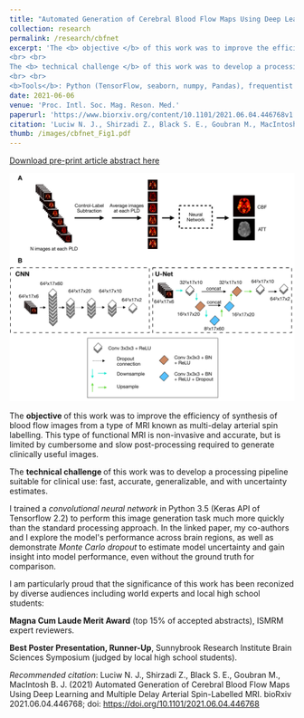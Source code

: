 ```yaml
---
title: "Automated Generation of Cerebral Blood Flow Maps Using Deep Learning and Multiple Delay Arterial Spin-Labelled MRI"
collection: research
permalink: /research/cbfnet
excerpt: 'The <b> objective </b> of this work was to improve the efficiency of synthesis of blood flow images from MRI
<br> <br>
The <b> technical challenge </b> of this work was to develop a processing pipeline suitable for clinical use: fast, accurate, generalizable, and with uncertainty estimates.
<br> <br>
<b>Tools</b>: Python (TensorFlow, seaborn, numpy, Pandas), frequentist statistics'
date: 2021-06-06
venue: 'Proc. Intl. Soc. Mag. Reson. Med.'
paperurl: 'https://www.biorxiv.org/content/10.1101/2021.06.04.446768v1.abstract'
citation: 'Luciw N. J., Shirzadi Z., Black S. E., Goubran M., MacIntosh B. J. (2021) Automated Generation of Cerebral Blood Flow Maps Using Deep Learning and Multiple Delay Arterial Spin-Labelled MRI. bioRxiv 2021.06.04.446768; doi: https://doi.org/10.1101/2021.06.04.446768'
thumb: /images/cbfnet_Fig1.pdf
---
```


[Download pre-print article abstract here](https://www.biorxiv.org/content/10.1101/2021.06.04.446768v1.abstract)

<img src="/images/cbfnet_Fig1.pdf" alt="drawing" width="700" class="center"/>

The <b> objective </b> of this work was to improve the efficiency of synthesis of blood flow images from a type of MRI known as multi-delay arterial spin labelling. This type of functional MRI is non-invasive and accurate, but is limited by cumbersome and slow post-processing required to generate clinically useful images.

The <b> technical challenge </b> of this work was to develop a processing pipeline suitable for clinical use: fast, accurate, generalizable, and with uncertainty estimates.

I trained a <i> convolutional neural network </i> in Python 3.5 (Keras API of Tensorflow 2.2) to perform this image generation task much more quickly than the standard processing approach. In the linked paper, my co-authors and I explore the model's performance across brain regions, as well as demonstrate <i> Monte Carlo dropout </i> to estimate model uncertainty and gain insight into model performance, even without the ground truth for comparison.  

I am particularly proud that the significance of this work has been reconized by diverse audiences including world experts and local high school students: 

 <b>Magna Cum Laude Merit Award</b> (top 15% of accepted abstracts), ISMRM expert reviewers. 
 
 <b> Best Poster Presentation, Runner-Up</b>, Sunnybrook Research Institute Brain Sciences Symposium (judged by local high school students).

<i>Recommended citation</i>: Luciw N. J., Shirzadi Z., Black S. E., Goubran M., MacIntosh B. J. (2021) Automated Generation of Cerebral Blood Flow Maps Using Deep Learning and Multiple Delay Arterial Spin-Labelled MRI. bioRxiv 2021.06.04.446768; doi: https://doi.org/10.1101/2021.06.04.446768